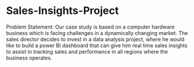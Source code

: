 # Sales-Insights-Project

Problem Statement: 
Our case study is based on a computer hardware business which is facing challenges in a dynamically changing market. The sales director decides to invest in a data analysis project, where he would like to build a power BI dashboard that can give him real time sales insights to assist in tracking sales and performance in all regions where the business operates. 

